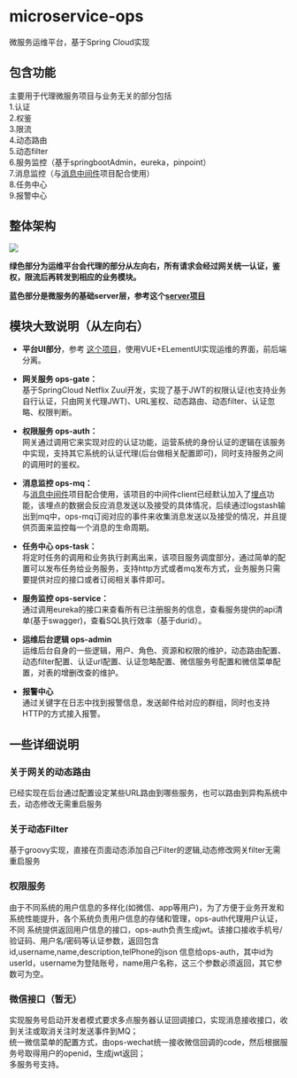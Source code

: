 # microservice-ops
微服务运维平台，基于Spring Cloud实现

## 包含功能
主要用于代理微服务项目与业务无关的部分包括  
1.认证  
2.权鉴  
3.限流  
4.动态路由  
5.动态filter  
6.服务监控（基于springbootAdmin，eureka，pinpoint）  
7.消息监控（与[消息中间件](https://github.com/yonyou-auto-dev/microservice-mom)项目配合使用）  
8.任务中心  
9.报警中心



## 整体架构
![](https://github.com/yonyou-auto-dev/microservice-ops/blob/master/model.jpg)

**绿色部分为运维平台会代理的部分从左向右，所有请求会经过网关统一认证，鉴权，限流后再转发到相应的业务模块。**

**蓝色部分是微服务的基础server层，参考这个[server项目](https://github.com/yonyou-auto-dev/microservice-server)**

## 模块大致说明（从左向右）

* **平台UI部分**，参考 [这个项目](https://github.com/yonyou-auto-dev/microservice-ops-ui)，使用VUE+ELementUI实现运维的界面，前后端分离。

* **网关服务 ops-gate：**  
	基于SpringCloud Netflix Zuul开发，实现了基于JWT的权限认证(也支持业务自行认证，只由网关代理JWT)、URL鉴权、动态路由、动态filter、认证忽略、权限判断。
	
* **权限服务 ops-auth：**  
	网关通过调用它来实现对应的认证功能，运营系统的身份认证的逻辑在该服务中实现，支持其它系统的认证代理(后台做相关配置即可)，同时支持服务之间的调用时的鉴权。  
	
* **消息监控 ops-mq：**  
	与[消息中间件](https://github.com/yonyou-auto-dev/microservice-mom)项目配合使用，该项目的中间件client已经默认加入了[埋点](https://github.com/yonyou-auto-dev/track-sdk)功能，该埋点的数据会反应消息发送以及接受的具体情况，后续通过logstash输出到mq中，ops-mq订阅对应的事件来收集消息发送以及接受的情况，并且提供页面来监控每一个消息的生命周期。
	
* **任务中心 ops-task：**  
	将定时任务的调用和业务执行剥离出来，该项目服务调度部分，通过简单的配置可以发布任务给业务服务，支持http方式或者mq发布方式，业务服务只需要提供对应的接口或者订阅相关事件即可。
	
* **服务监控 ops-service：**  
	通过调用eureka的接口来查看所有已注册服务的信息，查看服务提供的api清单(基于swagger)，查看SQL执行效率（基于durid）。
	
* **运维后台逻辑 ops-admin**  
	运维后台自身的一些逻辑，用户、角色、资源和权限的维护，动态路由配置、动态filter配置、认证url配置、认证忽略配置、微信服务号配置和微信菜单配置，对表的增删改查的维护。
* **报警中心**  
    通过关键字在日志中找到报警信息，发送邮件给对应的群组，同时也支持HTTP的方式接入报警。
	
## 一些详细说明

### 关于网关的动态路由

已经实现在后台通过配置设定某些URL路由到哪些服务，也可以路由到异构系统中去，动态修改无需重启服务

### 关于动态Filter
基于groovy实现，直接在页面动态添加自己Filter的逻辑,动态修改网关filter无需重启服务

### 权限服务   
由于不同系统的用户信息的多样化(如微信、app等用户)，为了方便于业务开发和系统性能提升，各个系统负责用户信息的存储和管理，ops-auth代理用户认证，不同
系统提供返回用户信息的接口，ops-auth负责生成jwt。该接口接收手机号/验证码、用户名/密码等认证参数，返回包含id,username,name,description,telPhone的json
信息给ops-auth，其中id为userId，username为登陆账号，name用户名称，这三个参数必须返回，其它参数可为空。
	
### 微信接口（暂无）
   实现服务号启动开发者模式要求多点服务器认证回调接口，实现消息接收接口，收到关注或取消关注时发送事件到MQ；  
   统一微信菜单的配置方式，由ops-wechat统一接收微信回调的code，然后根据服务号取得用户的openid，生成jwt返回；  
   多服务号支持。